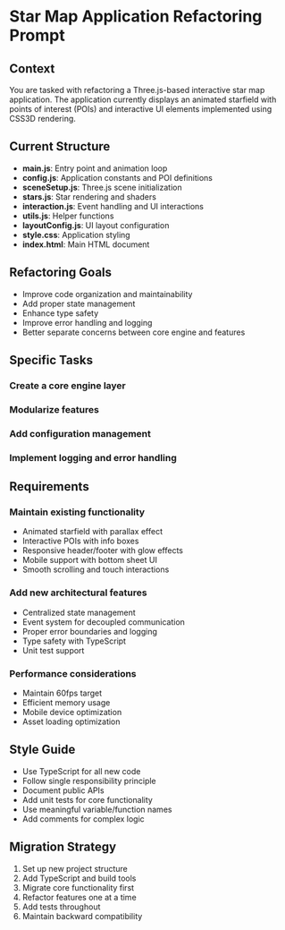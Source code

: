 # Star Map Application Refactoring Prompt

## Context
You are tasked with refactoring a Three.js-based interactive star map application. The application currently displays an animated starfield with points of interest (POIs) and interactive UI elements implemented using CSS3D rendering.

## Current Structure
- **main.js**: Entry point and animation loop
- **config.js**: Application constants and POI definitions
- **sceneSetup.js**: Three.js scene initialization
- **stars.js**: Star rendering and shaders
- **interaction.js**: Event handling and UI interactions
- **utils.js**: Helper functions
- **layoutConfig.js**: UI layout configuration
- **style.css**: Application styling
- **index.html**: Main HTML document

## Refactoring Goals
- Improve code organization and maintainability
- Add proper state management
- Enhance type safety
- Improve error handling and logging
- Better separate concerns between core engine and features

## Specific Tasks
### Create a core engine layer
### Modularize features
### Add configuration management
### Implement logging and error handling

## Requirements

### Maintain existing functionality
- Animated starfield with parallax effect
- Interactive POIs with info boxes
- Responsive header/footer with glow effects
- Mobile support with bottom sheet UI
- Smooth scrolling and touch interactions

### Add new architectural features
- Centralized state management
- Event system for decoupled communication
- Proper error boundaries and logging
- Type safety with TypeScript
- Unit test support

### Performance considerations
- Maintain 60fps target
- Efficient memory usage
- Mobile device optimization
- Asset loading optimization

## Style Guide
- Use TypeScript for all new code
- Follow single responsibility principle
- Document public APIs
- Add unit tests for core functionality
- Use meaningful variable/function names
- Add comments for complex logic

## Migration Strategy
1. Set up new project structure
2. Add TypeScript and build tools
3. Migrate core functionality first
4. Refactor features one at a time
5. Add tests throughout
6. Maintain backward compatibility